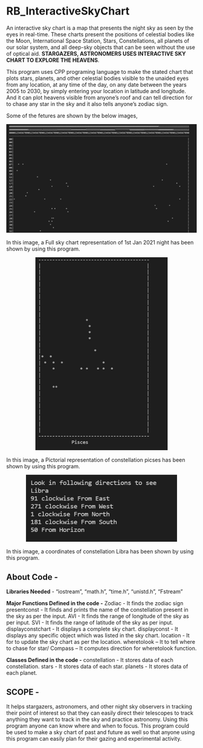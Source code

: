 # RB_InteractiveSkyChart            
           
An interactive sky chart is a map that presents the night sky as seen by the eyes in real-time. These charts present the positions of celestial bodies like the Moon, International Space Station, Stars, Constellations, all planets of our solar system, and all deep-sky objects that can be seen without the use of optical aid. **STARGAZERS, ASTRONOMERS USES  INTERACTIVE SKY CHART TO EXPLORE THE HEAVENS**.
  
This program uses CPP programing language to make the stated chart that plots stars, planets, and other celestial bodies visible to the unaided eyes from any location, at any time of the day, on any date between the years 2005 to 2030, by simply entering your location in latitude and longitude. And it can plot heavens visible from anyone’s roof and can tell direction for to chase any star in the sky and it also tells anyone’s zodiac sign.

Some of the fetures are shown by the below images,

<p align="center">
  <img src="https://raw.githubusercontent.com/guruongit/RB_InteractiveSkyChart/main/Full_Sky_Chart.jpg" width="700" title="hover text">
</p>
In this image, a Full sky chart representation of 1st Jan 2021 night has been shown by using this program.

<p align="center">
  <img src="https://raw.githubusercontent.com/guruongit/RB_InteractiveSkyChart/main/constellation%20pisces.jpg" width="350" title="hover text">
</p>
In this image, a Pictorial representation of constellation picses has been shown by using this program.

<p align="center">
  <img src="https://raw.githubusercontent.com/guruongit/RB_InteractiveSkyChart/main/Libra%20constellation%20coordinates.jpg" width="400" title="hover text">
</p>
In this image, a coordinates of constellation Libra has been shown by using this program.

## About Code -

   **Libraries Needed** - “iostream”, “math.h”, “time.h”, “unistd.h”, “Fstream” 
 
   **Major Functions Defined in the code -**
Zodiac - It finds the zodiac sign  
presentconst - It finds and prints the name of the constellation present in the sky as per the input. 
AVI - It finds the range of longitude of the sky as per input. 
SVI - It finds the range of latitude of the sky as per input. 
displayconstchart - It displays a complete sky chart. 
displayconst - It displays any specific object which was listed in the sky chart. 
location - It for to update the sky chart as per the location. 
wheretolook – It to tell where to chase for star/ 
Compass – It computes direction for wheretolook function. 
 
   **Classes Defined in the code -** 
constellation - It stores data of each constellation. 
stars - It stores data of each star. 
planets - It stores data of each planet. 

## SCOPE - 
 
It helps stargazers, astronomers, and other night sky observers in tracking their point of interest so that they can easily direct their telescopes to track anything they want to track in the sky and practice astronomy. Using this program anyone can know where and when to focus. This program could be used to make a sky chart of past and future as well so that anyone using this program can easily plan for their gazing and experimental activity. 

